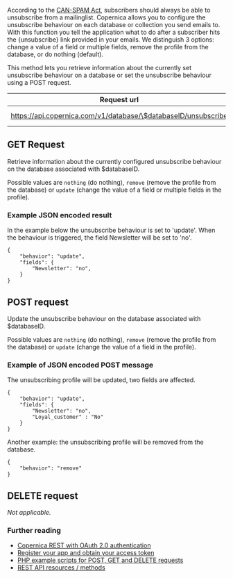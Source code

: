 According to the [CAN-SPAM
Act](http://www.business.ftc.gov/documents/bus61-can-spam-act-compliance-guide-business),
subscribers should always be able to unsubscribe from a mailinglist.
Copernica allows you to configure the unsubscribe behaviour on each
database or collection you send emails to. With this function you tell
the application what to do after a subscriber hits the {unsubscribe}
link provided in your emails. We distinguish 3 options: change a value
of a field or multiple fields, remove the profile from the database, or
do nothing (default).

This method lets you retrieve information about the currently set
unsubscribe behaviour on a database or set the unsubscribe behaviour
using a POST request.

| Request url | Methods | Parameters |
| --- | --- | --- |
| https://api.copernica.com/v1/database/\$databaseID/unsubscribe | GET, POST | none |

GET Request
-----------

Retrieve information about the currently configured unsubscribe
behaviour on the database associated with \$databaseID.

Possible values are `nothing` (do nothing), `remove` (remove the profile
from the database) or `update` (change the value of a field or multiple
fields in the profile).

### Example JSON encoded result

In the example below the unsubscribe behaviour is set to 'update'. When
the behaviour is triggered, the field Newsletter will be set to 'no'.

```
{
    "behavior": "update",
    "fields": {
        "Newsletter": "no",
    }
}
```

POST request
------------

Update the unsubscribe behaviour on the database associated with
\$databaseID.

Possible values are `nothing` (do nothing), `remove` (remove the profile
from the database) or `update` (change the value of a field in the
profile).

### Example of JSON encoded POST message

The unsubscribing profile will be updated, two fields are affected.

```
{
    "behavior": "update",
    "fields": {
        "Newsletter": "no",
        "Loyal_customer" : "No"
    }
}
```

Another example: the unsubscribing profile will be removed from the
database.

```
{
    "behavior": "remove"
}
```

DELETE request
--------------

*Not applicable.*

### Further reading

-   [Copernica REST with OAuth 2.0
    authentication](./setting-up-copernica-rest-service.md)
-   [Register your app and obtain your access
    token](./register-your-app-on-copernica-com.md)
-   [PHP example scripts for POST, GET and DELETE
    requests](./example-get-post-and-delete-requests.md)
-   [REST API resources / methods](./the-copernica-rest-api.md)

